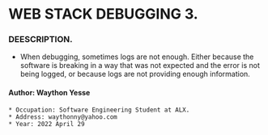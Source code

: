 # WEB STACK DEBUGGING 3.

### DEESCRIPTION.
  * When debugging, sometimes logs are not enough. Either because the software is breaking in a way that was not expected and the error is not being logged, or because logs are not providing enough information.

#### Author: Waython Yesse
    * Occupation: Software Engineering Student at ALX.
    * Address: waythonny@yahoo.com
    * Year: 2022 April 29